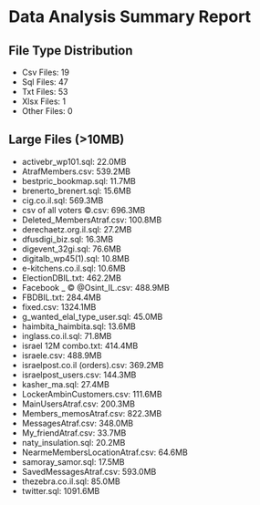 # Data Analysis Summary Report

## File Type Distribution
- Csv Files: 19
- Sql Files: 47
- Txt Files: 53
- Xlsx Files: 1
- Other Files: 0

## Large Files (>10MB)
- activebr_wp101.sql: 22.0MB
- AtrafMembers.csv: 539.2MB
- bestpric_bookmap.sql: 11.7MB
- brenerto_brenert.sql: 15.6MB
- cig.co.il.sql: 569.3MB
- csv of all voters ©.csv: 696.3MB
- Deleted_MembersAtraf.csv: 100.8MB
- derechaetz.org.il.sql: 27.2MB
- dfusdigi_biz.sql: 16.3MB
- digevent_32gi.sql: 76.6MB
- digitalb_wp45(1).sql: 10.8MB
- e-kitchens.co.il.sql: 10.6MB
- ElectionDBIL.txt: 462.2MB
- Facebook _ © @Osint_IL.csv: 488.9MB
- FBDBIL.txt: 284.4MB
- fixed.csv: 1324.1MB
- g_wanted_elal_type_user.sql: 45.0MB
- haimbita_haimbita.sql: 13.6MB
- inglass.co.il.sql: 71.8MB
- israel 12M combo.txt: 414.4MB
- israele.csv: 488.9MB
- israelpost.co.il (orders).csv: 369.2MB
- israelpost_users.csv: 144.3MB
- kasher_ma.sql: 27.4MB
- LockerAmbinCustomers.csv: 111.6MB
- MainUsersAtraf.csv: 200.3MB
- Members_memosAtraf.csv: 822.3MB
- MessagesAtraf.csv: 348.0MB
- My_friendAtraf.csv: 33.7MB
- naty_insulation.sql: 20.2MB
- NearmeMembersLocationAtraf.csv: 64.6MB
- samoray_samor.sql: 17.5MB
- SavedMessagesAtraf.csv: 593.0MB
- thezebra.co.il.sql: 85.0MB
- twitter.sql: 1091.6MB
